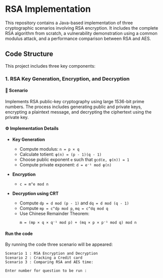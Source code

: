 # RSA Implementation
This repository contains a Java-based implementation of three cryptographic scenarios involving RSA encryption. It includes the complete RSA algorithm from scratch, a vulnerability demonstration using a common modulus attack, and a performance comparison between RSA and AES.

## Code Structure

This project includes three key components:

### 1. RSA Key Generation, Encryption, and Decryption

#### 📌 Scenario

Implements RSA public-key cryptography using large 1536-bit prime numbers. The process includes generating public and private keys, encrypting a plaintext message, and decrypting the ciphertext using the private key.

#### ⚙️ Implementation Details

- **Key Generation**
  - Compute modulus: `n = p × q`
  - Calculate totient: `φ(n) = (p - 1)(q - 1)`
  - Choose public exponent `e` such that `gcd(e, φ(n)) = 1`
  - Compute private exponent: `d = e⁻¹ mod φ(n)`

- **Encryption**
  - `c = m^e mod n`

- **Decryption using CRT**
  - Compute `dp = d mod (p - 1)` and `dq = d mod (q - 1)`
  - Compute `mp = c^dp mod p`, `mq = c^dq mod q`
  - Use Chinese Remainder Theorem:
    ```
    m = (mp × q × q⁻¹ mod p) + (mq × p × p⁻¹ mod q) mod n
    ```

#### Run the code

By running the code three scenario will be appeared: 

```
Scenario 1 : RSA Encryption and Decryption 
Scenario 2 : Cracking a Credit card
Scenario 3 : Comparing RSA and AES time: 

Enter number for question to be run : 
```


